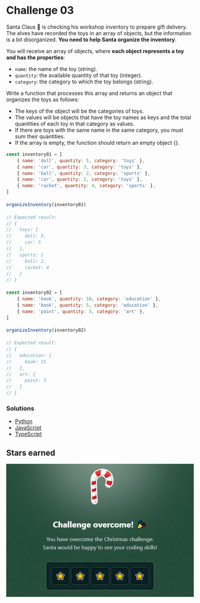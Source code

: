 # Challenge 03

Santa Claus 🎅 is checking his workshop inventory to prepare gift delivery. The elves have recorded the toys in an array of objects, but the information is a bit disorganized. **You need to help Santa organize the inventory**.

You will receive an array of objects, where **each object represents a toy and has the properties**:

- `name`: the name of the toy (string).
- `quantity`: the available quantity of that toy (integer).
- `category`: the category to which the toy belongs (string).

Write a function that processes this array and returns an object that organizes the toys as follows:

- The keys of the object will be the categories of toys.
- The values will be objects that have the toy names as keys and the total quantities of each toy in that category as values.
- If there are toys with the same name in the same category, you must sum their quantities.
- If the array is empty, the function should return an empty object {}.

```js
const inventory01 = [
	{ name: 'doll', quantity: 5, category: 'toys' },
	{ name: 'car', quantity: 3, category: 'toys' },
	{ name: 'ball', quantity: 2, category: 'sports' },
	{ name: 'car', quantity: 2, category: 'toys' },
	{ name: 'racket', quantity: 4, category: 'sports' },
]

organizeInventory(inventory01)

// Expected result:
// {
//   toys: {
//     doll: 5,
//     car: 5
//   },
//   sports: {
//     ball: 2,
//     racket: 4
//   }
// }

const inventory02 = [
	{ name: 'book', quantity: 10, category: 'education' },
	{ name: 'book', quantity: 5, category: 'education' },
	{ name: 'paint', quantity: 3, category: 'art' },
]

organizeInventory(inventory02)

// Expected result:
// {
//   education: {
//     book: 15
//   },
//   art: {
//     paint: 3
//   }
// }
```

### Solutions

- [Python](./solution.py)
- [JavaScript](./solution.js)
- [TypeScript](./solution.ts)

## Stars earned

![5 stars](../../.github/03-challenge-stars.png)
